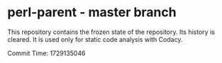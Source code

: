 # perl-parent - master branch

This repository contains the frozen state of the repository.
Its history is cleared. It is used only for static code
analysis with Codacy.

Commit Time: 1729135046